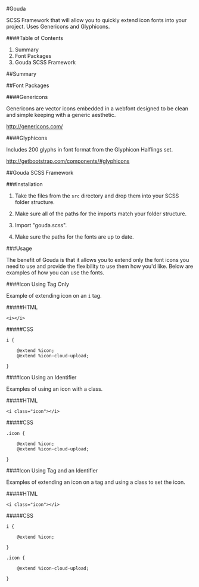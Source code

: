 #Gouda

SCSS Framework that will allow you to quickly extend icon fonts into your project. Uses Genericons and Glyphicons.

####Table of Contents

1. Summary
2. Font Packages
3. Gouda SCSS Framework

##Summary

##Font Packages

####Genericons

Genericons are vector icons embedded in a webfont designed to be clean and simple keeping with a generic aesthetic.

http://genericons.com/

####Glyphicons

Includes 200 glyphs in font format from the Glyphicon Halflings set.

http://getbootstrap.com/components/#glyphicons

##Gouda SCSS Framework

###Installation

1. Take the files from the `src` directory and drop them into your SCSS folder structure.

2. Make sure all of the paths for the imports match your folder structure.

3. Import "gouda.scss".

4. Make sure the paths for the fonts are up to date.

###Usage

The benefit of Gouda is that it allows you to extend only the font icons you need to use and provide the flexibility to use them how you'd like. Below are examples of how you can use the fonts.

####Icon Using Tag Only

Example of extending icon on an `i` tag.

#####HTML

```
<i></i>
```

#####CSS

```
i {
	
	@extend %icon;
	@extend %icon-cloud-upload;

}
```

####Icon Using an Identifier

Examples of using an icon with a class.

#####HTML

```
<i class="icon"></i>
```

#####CSS

```
.icon {
	
	@extend %icon;
	@extend %icon-cloud-upload;

}
```

####Icon Using Tag and an Identifier

Examples of extending an icon on a tag and using a class to set the icon.

#####HTML

```
<i class="icon"></i>
```

#####CSS

```
i {
	
	@extend %icon;

}

.icon {
	
	@extend %icon-cloud-upload;

}
```